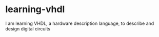 # learning-vhdl
I am learning VHDL, a hardware description language, to describe and design digital circuits

